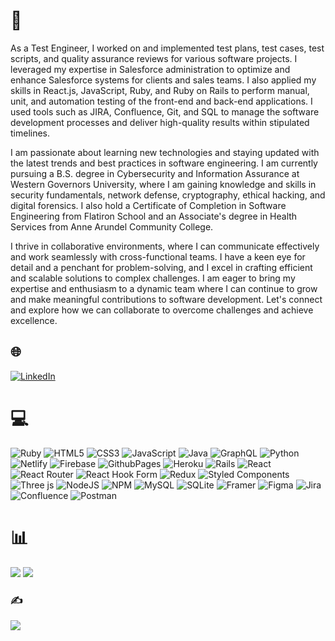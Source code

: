# 💫
As a Test Engineer, I worked on and implemented test plans, test cases, test scripts, and quality assurance reviews for various software projects. I leveraged my expertise in Salesforce administration to optimize and enhance Salesforce systems for clients and sales teams. I also applied my skills in React.js, JavaScript, Ruby, and Ruby on Rails to perform manual, unit, and automation testing of the front-end and back-end applications. I used tools such as JIRA, Confluence, Git, and SQL to manage the software development processes and deliver high-quality results within stipulated timelines.

I am passionate about learning new technologies and staying updated with the latest trends and best practices in software engineering. I am currently pursuing a B.S. degree in Cybersecurity and Information Assurance at Western Governors University, where I am gaining knowledge and skills in security fundamentals, network defense, cryptography, ethical hacking, and digital forensics. I also hold a Certificate of Completion in Software Engineering from Flatiron School and an Associate's degree in Health Services from Anne Arundel Community College.

I thrive in collaborative environments, where I can communicate effectively and work seamlessly with cross-functional teams. I have a keen eye for detail and a penchant for problem-solving, and I excel in crafting efficient and scalable solutions to complex challenges. I am eager to bring my expertise and enthusiasm to a dynamic team where I can continue to grow and make meaningful contributions to software development. Let's connect and explore how we can collaborate to overcome challenges and achieve excellence.


## 🌐 
[![LinkedIn](https://img.shields.io/badge/LinkedIn-%230077B5.svg?logo=linkedin&logoColor=white)](https://linkedin.com/in/akram-a) 

# 💻 
![Ruby](https://img.shields.io/badge/ruby-%23CC342D.svg?style=plastic&logo=ruby&logoColor=white) ![HTML5](https://img.shields.io/badge/html5-%23E34F26.svg?style=plastic&logo=html5&logoColor=white) ![CSS3](https://img.shields.io/badge/css3-%231572B6.svg?style=plastic&logo=css3&logoColor=white) ![JavaScript](https://img.shields.io/badge/javascript-%23323330.svg?style=plastic&logo=javascript&logoColor=%23F7DF1E) ![Java](https://img.shields.io/badge/java-%23ED8B00.svg?style=plastic&logo=openjdk&logoColor=white) ![GraphQL](https://img.shields.io/badge/-GraphQL-E10098?style=plastic&logo=graphql&logoColor=white) ![Python](https://img.shields.io/badge/python-3670A0?style=plastic&logo=python&logoColor=ffdd54) ![Netlify](https://img.shields.io/badge/netlify-%23000000.svg?style=plastic&logo=netlify&logoColor=#00C7B7) ![Firebase](https://img.shields.io/badge/firebase-%23039BE5.svg?style=plastic&logo=firebase) ![GithubPages](https://img.shields.io/badge/github%20pages-121013?style=plastic&logo=github&logoColor=white) ![Heroku](https://img.shields.io/badge/heroku-%23430098.svg?style=plastic&logo=heroku&logoColor=white) ![Rails](https://img.shields.io/badge/rails-%23CC0000.svg?style=plastic&logo=ruby-on-rails&logoColor=white) ![React](https://img.shields.io/badge/react-%2320232a.svg?style=plastic&logo=react&logoColor=%2361DAFB) ![React Router](https://img.shields.io/badge/React_Router-CA4245?style=plastic&logo=react-router&logoColor=white) ![React Hook Form](https://img.shields.io/badge/React%20Hook%20Form-%23EC5990.svg?style=plastic&logo=reacthookform&logoColor=white) ![Redux](https://img.shields.io/badge/redux-%23593d88.svg?style=plastic&logo=redux&logoColor=white) ![Styled Components](https://img.shields.io/badge/styled--components-DB7093?style=plastic&logo=styled-components&logoColor=white) ![Three js](https://img.shields.io/badge/threejs-black?style=plastic&logo=three.js&logoColor=white) ![NodeJS](https://img.shields.io/badge/node.js-6DA55F?style=plastic&logo=node.js&logoColor=white) ![NPM](https://img.shields.io/badge/NPM-%23CB3837.svg?style=plastic&logo=npm&logoColor=white) ![MySQL](https://img.shields.io/badge/mysql-%2300000f.svg?style=plastic&logo=mysql&logoColor=white) ![SQLite](https://img.shields.io/badge/sqlite-%2307405e.svg?style=plastic&logo=sqlite&logoColor=white) ![Framer](https://img.shields.io/badge/Framer-black?style=plastic&logo=framer&logoColor=blue) ![Figma](https://img.shields.io/badge/figma-%23F24E1E.svg?style=plastic&logo=figma&logoColor=white) ![Jira](https://img.shields.io/badge/jira-%230A0FFF.svg?style=plastic&logo=jira&logoColor=white) ![Confluence](https://img.shields.io/badge/confluence-%23172BF4.svg?style=plastic&logo=confluence&logoColor=white) ![Postman](https://img.shields.io/badge/Postman-FF6C37?style=plastic&logo=postman&logoColor=white)
# 📊 
![](https://github-readme-streak-stats.herokuapp.com/?user=akrama23&theme=midnight-purple&hide_border=false)
![](https://github-readme-stats.vercel.app/api/top-langs/?username=akrama23&theme=midnight-purple&hide_border=false&include_all_commits=true&count_private=true&layout=compact)

### ✍️ 
![](https://quotes-github-readme.vercel.app/api?type=horizontal&theme=radical)

